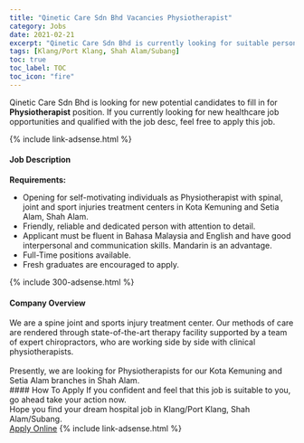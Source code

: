 ```yaml
---
title: "Qinetic Care Sdn Bhd Vacancies Physiotherapist" 
category: Jobs 
date: 2021-02-21 
excerpt: "Qinetic Care Sdn Bhd is currently looking for suitable person to fill in the Physiotherapist which positioned at Klang/Port Klang, Shah Alam/Subang" 
tags: [Klang/Port Klang, Shah Alam/Subang] 
toc: true 
toc_label: TOC 
toc_icon: "fire" 
--- 
```


<p>Qinetic Care Sdn Bhd is looking for new potential candidates to fill in for <b>Physiotherapist</b> position. If you currently looking for new healthcare job opportunities and qualified with the job desc, feel free to apply this job.
</p>{% include link-adsense.html %} 
<div><div><h4>Job Description</h4></div><div><div><span><div><div><strong>Requirements:</strong></div><ul><li>Opening for self-motivating individuals as Physiotherapist with spinal, joint and sport injuries treatment centers in Kota Kemuning and Setia Alam, Shah Alam.&#160;</li><li>Friendly, reliable and dedicated person with attention to detail.</li><li>Applicant must be fluent in Bahasa Malaysia and English and have good interpersonal and communication skills. Mandarin is an advantage.</li><li>Full-Time positions available.</li><li>Fresh graduates are encouraged to apply.</li></ul></div></span></div></div></div> 
{% include 300-adsense.html %} 
<div><div><h4>Company Overview</h4></div><div><div><span><div><div>
	We are a spine joint and sports injury treatment center. Our methods of care are rendered through state-of-the-art therapy facility&#160;supported by a team of expert chiropractors, who are working side by side with clinical physiotherapists.<br>
<br>
	Presently, we are looking for Physiotherapists for our Kota Kemuning and Setia Alam branches in Shah Alam.
	
</div></div></span></div></div></div> 
#### How To Apply 
If you confident and feel that this job is suitable to you, go ahead take your action now. <br/> 
Hope you find your dream hospital job in Klang/Port Klang, Shah Alam/Subang. <br/> 
<a href="https://www.jobstreet.com.my/en/job/physiotherapist-4485850?jobId=jobstreet-my-job-4485850" class="btn btn--warning" target="_blank" rel="nofollow noopenner">Apply Online</a> 
{% include link-adsense.html %} 